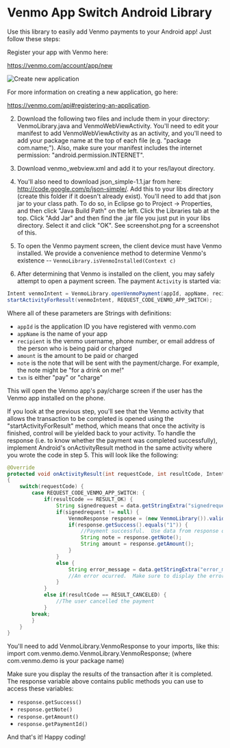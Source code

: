 Venmo App Switch Android Library
==============================

Use this library to easily add Venmo payments to your Android app!  Just follow these steps:

Register your app with Venmo here: 

https://venmo.com/account/app/new 

![Create new application](https://dl.dropboxusercontent.com/s/ffo01uzr65y9kzw/GbalC.png)

For more information on creating a new application, go here: 

https://venmo.com/api#registering-an-application.

2. Download the following two files and include them in your directory: VenmoLibrary.java and VenmoWebViewActivity. You'll need to edit your manifest to add VenmoWebViewActivity as an activity, and you'll need to add your package name at the top of each file (e.g. "package com.name;").  Also, make sure your manifest includes the internet permission: "android.permission.INTERNET".

3. Download venmo_webview.xml and add it to your res/layout directory.  

4. You'll also need to download json_simple-1.1.jar from here: http://code.google.com/p/json-simple/.  Add this to your libs directory (create this folder if it doesn't already exist). You'll need to add that json jar to your class path.  To do so, in Eclipse go to Project -> Properties, and then click "Java Build Path" on the left.  Click the Libraries tab at the top.  Click "Add Jar" and then find the .jar file you just put in your libs directory.  Select it and click "OK".  See screenshot.png for a screenshot of this. 

5. To open the Venmo payment screen, the client device must have Venmo installed. We provide a convenience method to determine Venmo's existence -- `VenmoLibrary.isVenmoInstalled(Context c)`

6. After determining that Venmo is installed on the client, you may safely attempt to open a payment screen. The payment `Activity` is started via:

```java
Intent venmoIntent = VenmoLibrary.openVenmoPayment(appId, appName, recipient, amount, note, txn);
startActivityForResult(venmoIntent, REQUEST_CODE_VENMO_APP_SWITCH);
```

Where all of these parameters are Strings with definitions:

* `appId` is the application ID you have registered with venmo.com 
* `appName` is the name of your app 
* `recipient` is the venmo username, phone number, or email address of the person who is being paid or charged 
* `amount` is the amount to be paid or charged 
* `note` is the note that will be sent with the payment/charge.  For example, the note might be "for a drink on me!" 
* `txn` is either "pay" or "charge"


This will open the Venmo app's pay/charge screen if the user has the Venmo app installed on the phone.

If you look at the previous step, you'll see that the Venmo activity that allows the transaction to be completed is opened using the "startActivityForResult" method, which means that once the activity is finished, control will be yielded back to your activity.  To handle the response (i.e. to know whether the payment was completed successfully), implement Android's onActivityResult method in the same activity where you wrote the code in step 5.  This will look like the following: 

```java
@Override
protected void onActivityResult(int requestCode, int resultCode, Intent data)
{
    switch(requestCode) {
        case REQUEST_CODE_VENMO_APP_SWITCH: {
            if(resultCode == RESULT_OK) {
                String signedrequest = data.getStringExtra("signedrequest");
                if(signedrequest != null) {
                    VenmoResponse response = (new VenmoLibrary()).validateVenmoPaymentResponse(signedrequest, app_secret);
                    if(response.getSuccess().equals("1")) {
                        //Payment successful.  Use data from response object to display a success message
                        String note = response.getNote();
                        String amount = response.getAmount();
                    }
                }
                else {
                    String error_message = data.getStringExtra("error_message");
                    //An error ocurred.  Make sure to display the error_message to the user
                }                               
            }
            else if(resultCode == RESULT_CANCELED) {
                //The user cancelled the payment
            }
        break;
        }           
    }
}
```

You'll need to add VenmoLibrary.VenmoResponse to your imports, like this: import com.venmo.demo.VenmoLibrary.VenmoResponse; (where com.venmo.demo is your package name)

Make sure you display the results of the transaction after it is completed.  The response variable above contains public methods you can use to access these variables:

* `response.getSuccess()`
* `response.getNote()`
* `response.getAmount()`
* `response.getPaymentId()`


And that's it!  Happy coding! 
  
